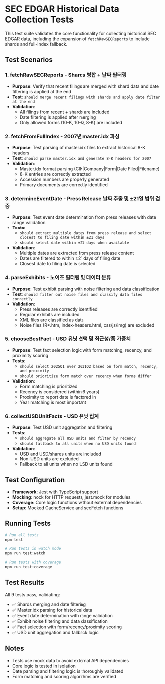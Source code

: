 # SEC EDGAR Historical Data Collection Tests

This test suite validates the core functionality for collecting historical SEC EDGAR data, including the expansion of `fetchRawSECReports` to include shards and full-index fallback.

## Test Scenarios

### 1. fetchRawSECReports - Shards 병합 + 날짜 필터링
- **Purpose**: Verify that recent filings are merged with shard data and date filtering is applied at the end
- **Test**: `should merge recent filings with shards and apply date filter at the end`
- **Validation**: 
  - All filings from recent + shards are included
  - Date filtering is applied after merging
  - Only allowed forms (10-K, 10-Q, 8-K) are included

### 2. fetchFromFullIndex - 2007년 master.idx 파싱
- **Purpose**: Test parsing of master.idx files to extract historical 8-K headers
- **Test**: `should parse master.idx and generate 8-K headers for 2007`
- **Validation**:
  - Master.idx format parsing (CIK|Company|Form|Date Filed|Filename)
  - 8-K entries are correctly extracted
  - Accession numbers are properly generated
  - Primary documents are correctly identified

### 3. determineEventDate - Press Release 날짜 추출 및 ±21일 범위 검증
- **Purpose**: Test event date determination from press releases with date range validation
- **Tests**:
  - `should extract multiple dates from press release and select closest to filing date within ±21 days`
  - `should select date within ±21 days when available`
- **Validation**:
  - Multiple dates are extracted from press release content
  - Dates are filtered to within ±21 days of filing date
  - Closest date to filing date is selected

### 4. parseExhibits - 노이즈 필터링 및 데이터 분류
- **Purpose**: Test exhibit parsing with noise filtering and data classification
- **Test**: `should filter out noise files and classify data files correctly`
- **Validation**:
  - Press releases are correctly identified
  - Regular exhibits are included
  - XML files are classified as data
  - Noise files (R*.htm, index-headers.html, css/js/img) are excluded

### 5. chooseBestFact - USD 유닛 선택 및 최근성/폼 가중치
- **Purpose**: Test fact selection logic with form matching, recency, and proximity scoring
- **Tests**:
  - `should select 2025Q1 over 2011Q2 based on form match, recency, and proximity`
  - `should prioritize form match over recency when forms differ`
- **Validation**:
  - Form matching is prioritized
  - Recency is considered (within 6 years)
  - Proximity to report date is factored in
  - Year matching is most important

### 6. collectUSDUnitFacts - USD 유닛 집계
- **Purpose**: Test USD unit aggregation and filtering
- **Tests**:
  - `should aggregate all USD units and filter by recency`
  - `should fallback to all units when no USD units found`
- **Validation**:
  - USD and USD/shares units are included
  - Non-USD units are excluded
  - Fallback to all units when no USD units found

## Test Configuration

- **Framework**: Jest with TypeScript support
- **Mocking**: nock for HTTP requests, jest.mock for modules
- **Coverage**: Core logic functions without external dependencies
- **Setup**: Mocked CacheService and secFetch functions

## Running Tests

```bash
# Run all tests
npm test

# Run tests in watch mode
npm run test:watch

# Run tests with coverage
npm run test:coverage
```

## Test Results

All 9 tests pass, validating:
- ✅ Shards merging and date filtering
- ✅ Master.idx parsing for historical data
- ✅ Event date determination with range validation
- ✅ Exhibit noise filtering and data classification
- ✅ Fact selection with form/recency/proximity scoring
- ✅ USD unit aggregation and fallback logic

## Notes

- Tests use mock data to avoid external API dependencies
- Core logic is tested in isolation
- Date parsing and filtering logic is thoroughly validated
- Form matching and scoring algorithms are verified

